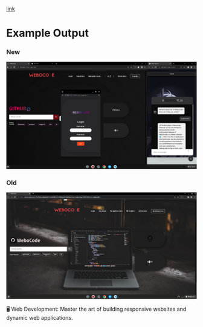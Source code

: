 [link](https://ragnvindr08.github.io/webocode.com/)

<html>
</html>
<body>
  <h1>Example Output</h1>
<h3>New</h3>
<img src="https://raw.githubusercontent.com/ragnvindr08/webocode/main/Screenshot%202024-01-24%205.51.21%20AM.png">
<h3>Old</h3>
  <img src="https://github.com/ragnvindr08/webocode/blob/main/Screenshot%202023-12-19%204.41.27%20AM.png?raw=true)https://github.com/ragnvindr08/webocode/blob/main/Screenshot%202023-12-19%204.41.27%20AM.png?raw=true">
  <p>🖥️ Web Development: Master the art of building responsive websites and dynamic web applications.</p>
    </body>
</html>

